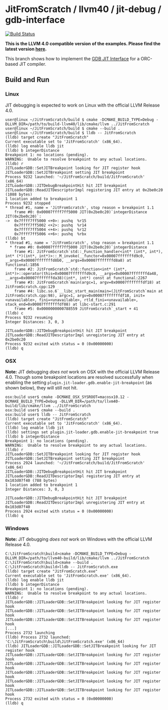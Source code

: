 # JitFromScratch / llvm40 / jit-debug / gdb-interface

[![Build Status](https://travis-ci.org/weliveindetail/JitFromScratch.svg?branch=llvm40/jit-debug/gdb-interface)](https://travis-ci.org/weliveindetail/JitFromScratch)

**This is the LLVM 4.0 compatible version of the examples. Please find the latest version [here](https://github.com/weliveindetail/JitFromScratch/tree/jit-basics).**

This branch shows how to implement the [GDB JIT Interface](https://sourceware.org/gdb/onlinedocs/gdb/JIT-Interface.html) for a ORC-based JIT compiler.

## Build and Run

### Linux

JIT debugging is expected to work on Linux with the official LLVM Release 4.0.

```
user@linux ~/JitFromScratch/build $ cmake -DCMAKE_BUILD_TYPE=Debug -DLLVM_DIR=/path/to/build-llvm40/lib/cmake/llvm ../JitFromScratch
user@linux ~/JitFromScratch/build $ cmake --build .
user@linux ~/JitFromScratch/build $ lldb -- JitFromScratch 
(lldb) target create "JitFromScratch"
Current executable set to 'JitFromScratch' (x86_64).
(lldb) log enable lldb jit
(lldb) b integerDistance
Breakpoint 1: no locations (pending).
WARNING:  Unable to resolve breakpoint to any actual locations.
(lldb) r
JITLoaderGDB::SetJITBreakpoint looking for JIT register hook
JITLoaderGDB::SetJITBreakpoint setting JIT breakpoint
Process 9232 launched: '~/JitFromScratch/build/JitFromScratch' (x86_64)
JITLoaderGDB::JITDebugBreakpointHit hit JIT breakpoint
JITLoaderGDB::ReadJITDescriptorImpl registering JIT entry at 0x2be0c20 (1088 bytes)
1 location added to breakpoint 1
Process 9232 stopped
* thread #1, name = 'JitFromScratch', stop reason = breakpoint 1.1
    frame #0: 0x00007ffff7ff5000 JIT(0x2be0c20)`integerDistance
JIT(0x2be0c20)`:
->  0x7ffff7ff5000 <+0>: pushq  %r15
    0x7ffff7ff5002 <+2>: pushq  %r14
    0x7ffff7ff5004 <+4>: pushq  %r12
    0x7ffff7ff5006 <+6>: pushq  %rbx
(lldb) bt
* thread #1, name = 'JitFromScratch', stop reason = breakpoint 1.1
  * frame #0: 0x00007ffff7ff5000 JIT(0x2be0c20)`integerDistance
    frame #1: JitFromScratch`std::_Function_handler<int* (int*, int*), int* (*)(int*, int*)>::_M_invoke(__functor=0x00007fffffffd9c0, __args=0x00007fffffffd8b0, __args=0x00007fffffffd8a8) at functional:1856
    frame #2: JitFromScratch`std::function<int* (int*, int*)>::operator(this=0x00007fffffffd9c0, __args=0x00007fffffffda48, __args=0x00007fffffffda38)(int*, int*) const at functional:2267
    frame #3: JitFromScratch`main(argc=1, argv=0x00007fffffffdf18) at JitFromScratch.cpp:129
    frame #4: libc.so.6`__libc_start_main(main=(JitFromScratch`main at JitFromScratch.cpp:98), argc=1, argv=0x00007fffffffdf18, init=<unavailable>, fini=<unavailable>, rtld_fini=<unavailable>, stack_end=0x00007fffffffdf08) at libc-start.c:291
    frame #5: 0x0000000000788559 JitFromScratch`_start + 41
(lldb) c
Process 9232 resuming
Integer Distances: 3, 0, 3

JITLoaderGDB::JITDebugBreakpointHit hit JIT breakpoint
JITLoaderGDB::ReadJITDescriptorImpl unregistering JIT entry at 0x2be0c20
Process 9232 exited with status = 0 (0x00000000) 
(lldb) q
```

### OSX

**Note:** JIT debugging *does not* work on OSX with the official LLVM Release 4.0. Though some breakpoint locations are resolved successfully when enabling the setting `plugin.jit-loader.gdb.enable-jit-breakpoint` (as shown below), they will still not hit.

```
osx:build user$ cmake -DCMAKE_OSX_SYSROOT=macosx10.12 -DCMAKE_BUILD_TYPE=Debug -DLLVM_DIR=/path/to/llvm40-build/lib/cmake/llvm ../JitFromScratch
osx:build user$ cmake --build .
osx:build user$ lldb -- JitFromScratch 
(lldb) target create "JitFromScratch"
Current executable set to 'JitFromScratch' (x86_64).
(lldb) log enable lldb jit
(lldb) settings set plugin.jit-loader.gdb.enable-jit-breakpoint true
(lldb) b integerDistance
Breakpoint 1: no locations (pending).
WARNING:  Unable to resolve breakpoint to any actual locations.
(lldb) r
JITLoaderGDB::SetJITBreakpoint looking for JIT register hook
JITLoaderGDB::SetJITBreakpoint setting JIT breakpoint
Process 2924 launched: '~/JitFromScratch/build/JitFromScratch' (x86_64)
JITLoaderGDB::JITDebugBreakpointHit hit JIT breakpoint
JITLoaderGDB::ReadJITDescriptorImpl registering JIT entry at 0x103d07f40 (788 bytes)
1 location added to breakpoint 1
Integer Distances: 3, 0, 3

JITLoaderGDB::JITDebugBreakpointHit hit JIT breakpoint
JITLoaderGDB::ReadJITDescriptorImpl unregistering JIT entry at 0x103d07f40
Process 2924 exited with status = 0 (0x00000000) 
(lldb) q
```

### Windows

**Note:** JIT debugging *does not* work on Windows with the official LLVM Release 4.0.

```
C:\JitFromScratch\build>cmake -DCMAKE_BUILD_TYPE=Debug -DLLVM_DIR=/path/to/llvm40-build/lib/cmake/llvm ../JitFromScratch
C:\JitFromScratch\build>cmake --build .
C:\JitFromScratch\build>lldb -- JitFromScratch.exe
(lldb) target create "JitFromScratch.exe"
Current executable set to 'JitFromScratch.exe' (x86_64).
(lldb) log enable lldb jit
(lldb) b integerDistance
Breakpoint 1: no locations (pending).
WARNING:  Unable to resolve breakpoint to any actual locations.
(lldb) r
JITLoaderGDB::JITLoaderGDB::SetJITBreakpoint looking for JIT register hook
JITLoaderGDB::JITLoaderGDB::SetJITBreakpoint looking for JIT register hook
JITLoaderGDB::JITLoaderGDB::SetJITBreakpoint looking for JIT register hook
[...]
Process 2732 launching
(lldb) Process 2732 launched: 'C:\JitFromScratch\build\JitFromScratch.exe' (x86_64)
(lldb) JITLoaderGDB::JITLoaderGDB::SetJITBreakpoint looking for JIT register hook
JITLoaderGDB::JITLoaderGDB::SetJITBreakpoint looking for JIT register hook
JITLoaderGDB::JITLoaderGDB::SetJITBreakpoint looking for JIT register hook
JITLoaderGDB::JITLoaderGDB::SetJITBreakpoint looking for JIT register hook
JITLoaderGDB::JITLoaderGDB::SetJITBreakpoint looking for JIT register hook
JITLoaderGDB::JITLoaderGDB::SetJITBreakpoint looking for JIT register hook
Process 2732 exited with status = 0 (0x00000000)
(lldb) q
```
